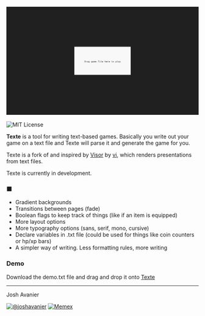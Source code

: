 [![Screenshot](screenshot.png)](https://joshavanier.github.io/texte/)

![MIT License](https://joshavanier.github.io/badges/svg/mit.svg)

**Texte** is a tool for writing text-based games. Basically you write out your game on a text file and Texte will parse it and generate the game for you.

Texte is a fork of and inspired by [Visor](https://github.com/v-exec/Visor) by [vi](https://github.com/v-exec/), which renders presentations from text files.

Texte is currently in development.

### ■

- Gradient backgrounds
- Transitions between pages (fade)
- Boolean flags to keep track of things (like if an item is equipped)
- More layout options
- More typography options (sans, serif, mono, cursive)
- Declare variables in .txt file (could be used for things like coin counters or hp/xp bars)
- A simpler way of writing. Less formatting rules, more writing

### Demo

Download the demo.txt file and drag and drop it onto [Texte](https://joshavanier.github.io/texte/)

---

Josh Avanier

[![@joshavanier](https://joshavanier.github.io/badges/svg/twitter.svg)](https://twitter.com/joshavanier) [![Memex](https://joshavanier.github.io/badges/svg/website.svg)](https://joshavanier.github.io)
